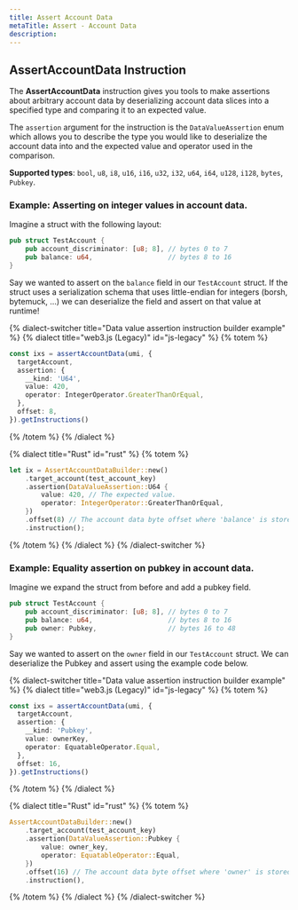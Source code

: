 ```yaml
---
title: Assert Account Data
metaTitle: Assert - Account Data
description:
---
```


## AssertAccountData Instruction

The **AssertAccountData** instruction gives you tools to make assertions about arbitrary account data by deserializing account data slices into a specified type and comparing it to an expected value.

The `assertion` argument for the instruction is the `DataValueAssertion` enum which allows you to describe the type you would like to deserialize the account data into and the expected value and operator used in the comparison.

**Supported types**: `bool`, `u8`, `i8`, `u16`, `i16`, `u32`, `i32`, `u64`, `i64`, `u128`, `i128`, `bytes`, `Pubkey`.

### Example: Asserting on integer values in account data.

Imagine a struct with the following layout:

```rust
pub struct TestAccount {
    pub account_discriminator: [u8; 8], // bytes 0 to 7
    pub balance: u64,                   // bytes 8 to 16
}
```

Say we wanted to assert on the `balance` field in our `TestAccount` struct. If the struct uses a serialization schema that uses little-endian for integers (borsh, bytemuck, ...) we can deserialize the field and assert on that value at runtime!

{% dialect-switcher title="Data value assertion instruction builder example" %}
{% dialect title="web3.js (Legacy)" id="js-legacy" %}
{% totem %}

```typescript
const ixs = assertAccountData(umi, {
  targetAccount,
  assertion: {
    __kind: 'U64',
    value: 420,
    operator: IntegerOperator.GreaterThanOrEqual,
  },
  offset: 8,
}).getInstructions()
```

{% /totem %}
{% /dialect %}

{% dialect title="Rust" id="rust" %}
{% totem %}

```rust
let ix = AssertAccountDataBuilder::new()
    .target_account(test_account_key)
    .assertion(DataValueAssertion::U64 {
        value: 420, // The expected value.
        operator: IntegerOperator::GreaterThanOrEqual,
    })
    .offset(8) // The account data byte offset where 'balance' is stored.
    .instruction();
```

{% /totem %}
{% /dialect %}
{% /dialect-switcher %}

### Example: Equality assertion on pubkey in account data.

Imagine we expand the struct from before and add a pubkey field.

```rust
pub struct TestAccount {
    pub account_discriminator: [u8; 8], // bytes 0 to 7
    pub balance: u64,                   // bytes 8 to 16
    pub owner: Pubkey,                  // bytes 16 to 48
}
```

Say we wanted to assert on the `owner` field in our `TestAccount` struct. We can deserialize the Pubkey and assert using the example code below.

{% dialect-switcher title="Data value assertion instruction builder example" %}
{% dialect title="web3.js (Legacy)" id="js-legacy" %}
{% totem %}

```typescript
const ixs = assertAccountData(umi, {
  targetAccount,
  assertion: {
    __kind: 'Pubkey',
    value: ownerKey,
    operator: EquatableOperator.Equal,
  },
  offset: 16,
}).getInstructions()
```

{% /totem %}
{% /dialect %}

{% dialect title="Rust" id="rust" %}
{% totem %}

```rust
AssertAccountDataBuilder::new()
    .target_account(test_account_key)
    .assertion(DataValueAssertion::Pubkey {
        value: owner_key,
        operator: EquatableOperator::Equal,
    })
    .offset(16) // The account data byte offset where 'owner' is stored.
    .instruction(),

```

{% /totem %}
{% /dialect %}
{% /dialect-switcher %}
